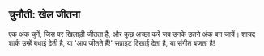 ## चुनौती: खेल जीतना

एक अंक चुनें, जिस पर खिलाड़ी जीतता है, और कुछ अच्छा करें जब उनके उतने अंक बन जायें। शायद शार्क उन्हें बधाई देती है, या 'आप जीतते हैं!' सप्राइट दिखाई देता है, या संगीत बजता है!